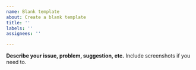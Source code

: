 ```yaml
---
name: Blank template
about: Create a blank template
title: ''
labels: ''
assignees: ''

---
```


**Describe your issue, problem, suggestion, etc.**
Include screenshots if you need to.
